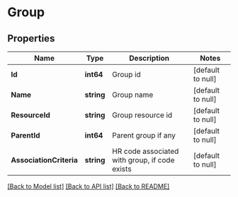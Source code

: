 # Group

## Properties
Name | Type | Description | Notes
------------ | ------------- | ------------- | -------------
**Id** | **int64** | Group id | [default to null]
**Name** | **string** | Group name | [default to null]
**ResourceId** | **string** | Group resource id | [default to null]
**ParentId** | **int64** | Parent group if any | [default to null]
**AssociationCriteria** | **string** | HR code associated with group, if code exists | [default to null]

[[Back to Model list]](../README.md#documentation-for-models) [[Back to API list]](../README.md#documentation-for-api-endpoints) [[Back to README]](../README.md)


